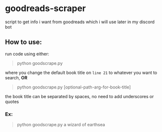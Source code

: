 # goodreads-scraper

script to get info i want from goodreads which i will use later in my discord bot

## How to use: 
run code using either:
> python goodscrape.py

where you change the default book title on `line 21` to whatever you want to search, **OR**

> python goodscrape.py [optional-path-arg-for-book-title]

the book title can be separated by spaces, no need to add underscores or quotes

### Ex: 
> python goodscrape.py a wizard of earthsea
